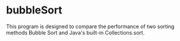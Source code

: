 # bubbleSort
This program is designed to compare the performance of two sorting methods Bubble Sort and Java's built-in Collections.sort.
